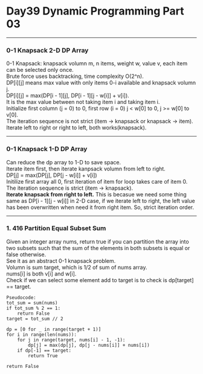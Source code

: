 # Day39 Dynamic Programming Part 03

---

### 0-1 Knapsack 2-D DP Array
0-1 Knapsack: knapsack volumn m, n items, weight w, value v, each item can be selected only once.  
Brute force uses backtracking, time complexity O(2^n).  
DP[i][j] means max value with only items 0-i available and knapsack volumn j.  
DP[i][j] = max(DP[i - 1][j], DP[i - 1][j - w[i]] + v[i]).  
It is the max value between not taking item i and taking item i.  
Initialize first column (j = 0) to 0, first row (i = 0) j < w[0] to 0, j >= w[0] to v[0].  
The iteration sequence is not strict (item -> knapsack or knapsack -> item).  
Iterate left to right or right to left, both works(knapsack).  

---

### 0-1 Knapsack 1-D DP Array
Can reduce the dp array to 1-D to save space.  
Iterate item first, then iterate kanpsack volumn from left to right.  
DP[j] = max(DP[j], DP[j - w[i]] + v[i])  
Initilize first array all 0, first iteration of item for loop takes care of item 0.  
The iteration sequence is strict (item -> knapsack).  
**Iterate knapsack from right to left.** This is becasue we need some thing same as DP[i - 1][j - w[i]] in 2-D case, if we iterate left to right, the left value has been overwritten when need it from right item. So, strict iteration order.  

---

### 1. 416 Partition Equal Subset Sum
Given an integer array nums, return true if you can partition the array into two subsets such that the sum of the elements in both subsets is equal or false otherwise.  
See it as an abstract 0-1 knapsack problem.  
Volumn is sum target, which is 1/2 of sum of nums array.  
nums[i] is both v[i] and w[i].  
Check if we can select some element add to target is to check is dp[target] == target.  

```
Pseudocode:
tot_sum = sum(nums)
if tot_sum % 2 == 1:
    return False
target = tot_sum // 2

dp = [0 for _ in range(target + 1)]
for i in range(len(nums)):
    for j in range(target, nums[i] - 1, -1):
        dp[j] = max(dp[j], dp[j - nums[i]] + nums[i])
    if dp[-1] == target:
        return True

return False
```

